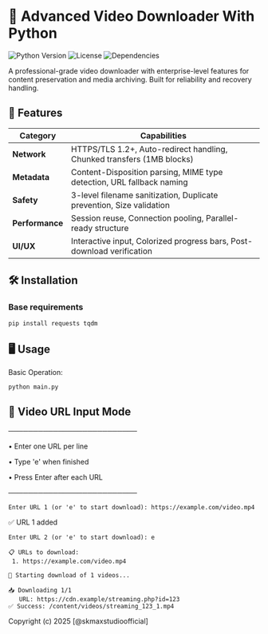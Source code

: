 # 🚀 Advanced Video Downloader With Python

![Python Version](https://img.shields.io/badge/python-3.8%2B-blue)
![License](https://img.shields.io/badge/license-Apache%202.0-blue)
![Dependencies](https://img.shields.io/badge/dependencies-requests%20tqdm-orange)

A professional-grade video downloader with enterprise-level features for content preservation and media archiving. Built for reliability and recovery handling.

## 🌟 Features <a name="-features"></a>

| Category              | Capabilities                                                                 |
|-----------------------|-----------------------------------------------------------------------------|
| **Network**           | HTTPS/TLS 1.2+, Auto-redirect handling, Chunked transfers (1MB blocks)      |
| **Metadata**          | Content-Disposition parsing, MIME type detection, URL fallback naming       |
| **Safety**            | 3-level filename sanitization, Duplicate prevention, Size validation       |
| **Performance**       | Session reuse, Connection pooling, Parallel-ready structure                |
| **UI/UX**             | Interactive input, Colorized progress bars, Post-download verification     |

## 🛠️ Installation <a name="-installation"></a>

### Base requirements
```
pip install requests tqdm
```

## 🖥️ Usage <a name="-usage"></a>
Basic Operation:
```
python main.py
```

## 🔄 Video URL Input Mode
──────────────────────────

• Enter one URL per line

• Type 'e' when finished

• Press Enter after each URL

──────────────────────────
```
Enter URL 1 (or 'e' to start download): https://example.com/video.mp4
```
✅ URL 1 added
```
Enter URL 2 (or 'e' to start download): e
```

```
📋 URLs to download:
 1. https://example.com/video.mp4

🚀 Starting download of 1 videos...

📥 Downloading 1/1
   URL: https://cdn.example/streaming.php?id=123
✅ Success: /content/videos/streaming_123_1.mp4
```


Copyright (c) 2025 [@skmaxstudioofficial]
